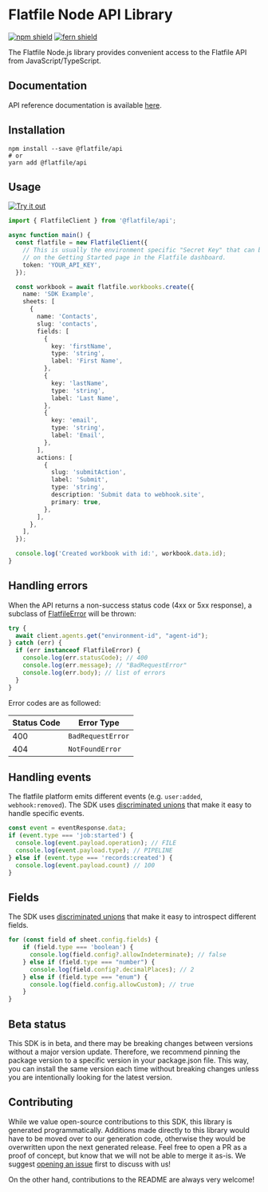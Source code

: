 # Flatfile Node API Library

[![npm shield](https://img.shields.io/npm/v/@flatfile/api)](https://www.npmjs.com/package/@flatfile/api)
[![fern shield](https://img.shields.io/badge/%F0%9F%8C%BF-SDK%20generated%20by%20Fern-brightgreen)](https://buildwithfern.com/?utm_source=flatfilers/flatfile-node/readme)

The Flatfile Node.js library provides convenient access to the Flatfile API from JavaScript/TypeScript.

## Documentation

API reference documentation is available [here](https://flatfile.stoplight.io/docs/api).

## Installation

```
npm install --save @flatfile/api
# or
yarn add @flatfile/api
```

## Usage

[![Try it out](https://developer.stackblitz.com/img/open_in_stackblitz.svg)](https://stackblitz.com/edit/flatfile-typescript-sdk-7xtsm5?file=app.ts&view=editor)

```typescript
import { FlatfileClient } from '@flatfile/api';

async function main() {
  const flatfile = new FlatfileClient({
    // This is usually the environment specific "Secret Key" that can be found
    // on the Getting Started page in the Flatfile dashboard.
    token: 'YOUR_API_KEY',
  });

  const workbook = await flatfile.workbooks.create({
    name: 'SDK Example',
    sheets: [
      {
        name: 'Contacts',
        slug: 'contacts',
        fields: [
          {
            key: 'firstName',
            type: 'string',
            label: 'First Name',
          },
          {
            key: 'lastName',
            type: 'string',
            label: 'Last Name',
          },
          {
            key: 'email',
            type: 'string',
            label: 'Email',
          },
        ],
        actions: [
          {
            slug: 'submitAction',
            label: 'Submit',
            type: 'string',
            description: 'Submit data to webhook.site',
            primary: true,
          },
        ],
      },
    ],
  });

  console.log('Created workbook with id:', workbook.data.id);
}
```

## Handling errors

When the API returns a non-success status code (4xx or 5xx response), a subclass of [FlatfileError](https://github.com/fern-flatfile/flatfile-node/blob/main/src/errors/FlatfileError.ts) will be thrown:

```ts
try {
  await client.agents.get("environment-id", "agent-id");
} catch (err) {
  if (err instanceof FlatfileError) {
    console.log(err.statusCode); // 400
    console.log(err.message); // "BadRequestError"
    console.log(err.body); // list of errors
  }
}
```

Error codes are as followed:

| Status Code | Error Type                 |
| ----------- | -------------------------- |
| 400         | `BadRequestError`          |
| 404         | `NotFoundError`            |


## Handling events

The flatfile platform emits different events (e.g. `user:added`, `webhook:removed`). The SDK uses [discriminated unions](https://www.typescriptlang.org/docs/handbook/unions-and-intersections.html#discriminating-unions) that make it easy to handle specific events.

```ts
const event = eventResponse.data;
if (event.type === 'job:started') {
  console.log(event.payload.operation); // FILE
  console.log(event.payload.type); // PIPELINE
} else if (event.type === 'records:created') {
  console.log(event.payload.count) // 100
}
```

## Fields

The SDK uses [discriminated unions](https://www.typescriptlang.org/docs/handbook/unions-and-intersections.html#discriminating-unions) that make it easy to introspect different fields.

```ts
for (const field of sheet.config.fields) {
    if (field.type === 'boolean') {
      console.log(field.config?.allowIndeterminate); // false
    } else if (field.type === "number") {
      console.log(field.config?.decimalPlaces); // 2
    } else if (field.type === "enum") {
      console.log(field.config.allowCustom); // true
    }
}
```

## Beta status

This SDK is in beta, and there may be breaking changes between versions without a major version update. Therefore, we recommend pinning the package version to a specific version in your package.json file. This way, you can install the same version each time without breaking changes unless you are intentionally looking for the latest version.

## Contributing

While we value open-source contributions to this SDK, this library is generated programmatically. Additions made directly to this library would have to be moved over to our generation code, otherwise they would be overwritten upon the next generated release. Feel free to open a PR as a proof of concept, but know that we will not be able to merge it as-is. We suggest [opening an issue](https://github.com/FlatFilers/flatfile-node/issues) first to discuss with us!

On the other hand, contributions to the README are always very welcome!
